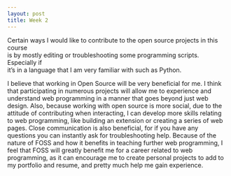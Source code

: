 ```yaml
---
layout: post
title: Week 2
---
```


Certain ways I would like to contribute to the open source projects in this course  
is by mostly editing or troubleshooting some programming scripts. Especially if   
it’s in a language that I am very familiar with such as Python.

I believe that working in Open Source will be very beneficial for me. I think that participating in numerous projects will allow me to experience and understand web programming in a manner that goes beyond just web design. Also, because working with open source is more social, due to the attitude of contributing when interacting, I can develop more skills relating to web programming, like building an extension or creating a series of web pages. Close communication is also beneficial, for if you have any questions you can instantly ask for troubleshooting help. Because of the nature of FOSS and how it benefits in teaching further web programming, I feel that FOSS will greatly benefit me for a career related to web programming, as it can encourage me to create personal projects to add to my portfolio and resume, and pretty much help me gain experience.
